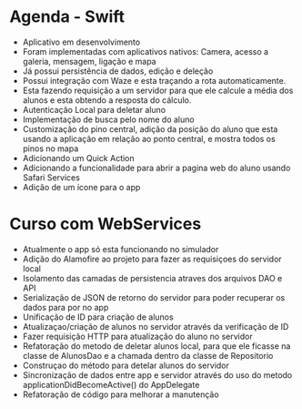 # Agenda - Swift

* Aplicativo em desenvolvimento
* Foram implementadas com aplicativos nativos: Camera, acesso a galeria, mensagem, ligação e mapa
* Já possui persistência de dados, edição e deleção
* Possui integração com Waze e esta traçando a rota automaticamente.
* Esta fazendo requisição a um servidor para que ele calcule a média dos alunos e esta obtendo a resposta do cálculo.
* Autenticação Local para deletar aluno
* Implementação de busca pelo nome do aluno
* Customização do pino central, adição da posição do aluno que esta usando a aplicação em relação ao ponto central, e mostra todos os pinos no mapa
* Adicionando um Quick Action
* Adicionando a funcionalidade para abrir a pagina web do aluno usando Safari Services
* Adição de um ícone para o app

# Curso com WebServices
* Atualmente o app só esta funcionando no simulador
* Adição do Alamofire ao projeto para fazer as requisiçoes do servidor local
* Isolamento das camadas de persistencia atraves dos arquivos DAO e API
* Serialização de JSON de retorno do servidor para poder recuperar os dados para por no app
* Unificação de ID para criação de alunos
* Atualizaçao/criação de alunos no servidor através da verificação de ID
* Fazer requisição HTTP para atualização do aluno no servidor
* Refatoração do metodo de deletar alunos local, para que ele ficasse na classe de AlunosDao e a chamada dentro da classe de Repositorio
* Construçao do método para detelar alunos do servidor
* Sincronização de dados entre app e servidor através do uso do metodo applicationDidBecomeActive() do AppDelegate
* Refatoração de código para melhorar a manutenção

